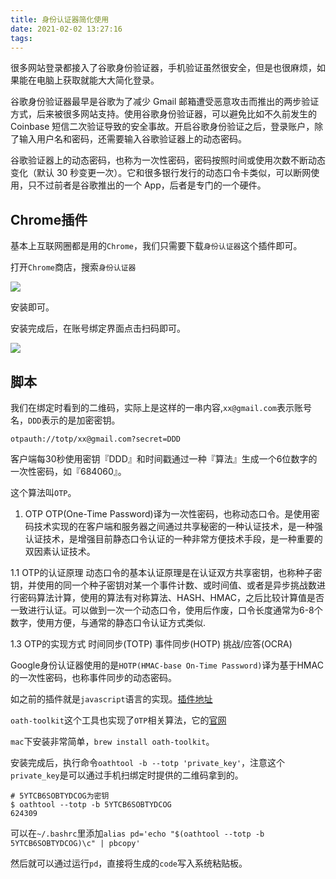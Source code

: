 ```yaml
---
title: 身份认证器简化使用
date: 2021-02-02 13:27:16
tags:
---
```


很多网站登录都接入了谷歌身份验证器，手机验证虽然很安全，但是也很麻烦，如果能在电脑上获取就能大大简化登录。

<!-- more -->

谷歌身份验证器最早是谷歌为了减少 Gmail 邮箱遭受恶意攻击而推出的两步验证方式，后来被很多网站支持。使用谷歌身份验证器，可以避免比如不久前发生的 Coinbase 短信二次验证导致的安全事故。开启谷歌身份验证之后，登录账户，除了输入用户名和密码，还需要输入谷歌验证器上的动态密码。

谷歌验证器上的动态密码，也称为一次性密码，密码按照时间或使用次数不断动态变化（默认 30 秒变更一次）。它和很多银行发行的动态口令卡类似，可以断网使用，只不过前者是谷歌推出的一个 App，后者是专门的一个硬件。

## Chrome插件

基本上互联网圈都是用的`Chrome`，我们只需要下载`身份认证器`这个插件即可。

打开`Chrome`商店，搜索`身份认证器`

![](https://pic.hupai.pro/img/20210202133142.png)

安装即可。

安装完成后，在账号绑定界面点击扫码即可。

![](https://pic.hupai.pro/img/20210202133252.png)


## 脚本

我们在绑定时看到的二维码，实际上是这样的一串内容,`xx@gmail.com`表示账号名，`DDD`表示的是加密密钥。

```
otpauth://totp/xx@gmail.com?secret=DDD
```

客户端每30秒使用密钥『DDD』和时间戳通过一种『算法』生成一个6位数字的一次性密码，如『684060』。

这个算法叫`OTP`。

1. OTP
OTP(One-Time Password)译为一次性密码，也称动态口令。是使用密码技术实现的在客户端和服务器之间通过共享秘密的一种认证技术，是一种强认证技术，是增强目前静态口令认证的一种非常方便技术手段，是一种重要的双因素认证技术。

1.1 OTP的认证原理
动态口令的基本认证原理是在认证双方共享密钥，也称种子密钥，并使用的同一个种子密钥对某一个事件计数、或时间值、或者是异步挑战数进行密码算法计算，使用的算法有对称算法、HASH、HMAC，之后比较计算值是否一致进行认证。可以做到一次一个动态口令，使用后作废，口令长度通常为6-8个数字，使用方便，与通常的静态口令认证方式类似.

1.3 OTP的实现方式
时间同步(TOTP)
事件同步(HOTP)
挑战/应答(OCRA)

Google身份认证器使用的是`HOTP(HMAC-base On-Time Password)`译为基于HMAC的一次性密码，也称事件同步的动态密码。

如之前的插件就是`javascript`语言的实现。[插件地址](https://github.com/Authenticator-Extension/Authenticator)

`oath-toolkit`这个工具也实现了`OTP`相关算法，它的[官网](https://www.nongnu.org/oath-toolkit/)

`mac`下安装非常简单，`brew install oath-toolkit`。

安装完成后，执行命令`oathtool -b --totp 'private_key'`，注意这个`private_key`是可以通过手机扫绑定时提供的二维码拿到的。

```
# 5YTCB6SOBTYDCOG为密钥
$ oathtool --totp -b 5YTCB6SOBTYDCOG
624309
```

可以在`~/.bashrc`里添加`alias pd='echo "$(oathtool --totp -b 5YTCB6SOBTYDCOG)\c" | pbcopy'`

然后就可以通过运行`pd`，直接将生成的`code`写入系统粘贴板。


